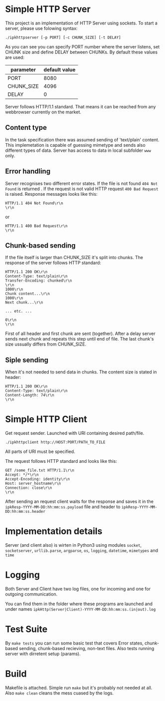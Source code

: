 Simple HTTP Server
==================

This project is an implementation of HTTP Server using sockets.
To start a server, please use folowing syntax:

```
./ipkhttpserver [-p PORT] [-c CHUNK_SIZE] [-t DELAY]
```

As you can see you can specify PORT number where the server listens, set CHUNK size and define DELAY between CHUNKs.
By default these values are used:

| parameter  | default value |
| ---------- | ------------- |
| PORT       | 8080          |
| CHUNK_SIZE | 4096          |
| DELAY      | 0             |

Server follows HTTP/1.1 standard. That means it can be reached from any webbrowser currently on the market.

Content type
------------
In the task specification there was assumed sending of 'text/plain' content. This implemetation is capable of guessing mimetype and sends also different types of data.
Server has access to data in local subfolder `www` only.

Error handling
--------------

Server recognises two different error states. If the file is not found `404 Not Found` is returned . If the request is not valid HTTP request `400 Bad Request` is raised.
Response messages looks like this:

```
HTTP/1.1 404 Not Found\r\n
\r\n
```
or
```
HTTP/1.1 400 Bad Request\r\n
\r\n
```

Chunk-based sending
-------------------

If the file itself is larger than CHUNK_SIZE it's split into chunks. The response of the server follows HTTP standard:

```
HTTP/1.1 200 OK\r\n
Content-Type: text/plain\r\n
Transfer-Encoding: chunked\r\n
\r\n
1000\r\n
Chunk content...\r\n
1000\r\n
Next chunk...\r\n

... etc. ...

0\r\n
\r\n
```
First of all header and first chunk are sent (together). After a delay server sends next chunk and repeats this step until end of file. The last chunk's size ussually differs from CHUNK_SIZE.

Siple sending
-------------
When it's not needed to send data in chunks. The content size is stated in header:
```
HTTP/1.1 200 OK\r\n
Content-Type: text/plain\r\n
Content-Length: 74\r\n
\r\n
```

Simple HTTP Client
==================

Get request sender. Launched with URI containing desired path/file.
```
./ipkhttpclient http://HOST:PORT/PATH_TO_FILE
```
All parts of URI must be specified.

The request follows HTTP standard and looks like this:
```
GET /some_file.txt HTTP/1.1\r\n
Accept: */*\r\n
Accept-Encoding: identity\r\n
Host: server_hostname\r\n
Connection: close\r\n
\r\n
```
After sending an request client waits for the response and saves it in the `ipkResp-YYYY-MM-DD:hh:mm:ss.payload` file and header to `ipkResp-YYYY-MM-DD:hh:mm:ss.header`

Implementation details
======================
Server (and client also) is wirten in Python3 using modules `socket`, `socketserver`, `urllib.parse`, `argparse`, `os`, `logging`, `datetime`, `mimetypes` and  `time`

Logging
=======
Both Server and Client have two log files, one for incoming and one for outgoing communication.

You can find them in the folder where these programs are launched and under names `ipkHttp(Server|Client)-YYYY-MM-DD:hh:mm:ss.(in|out).log`

Test Suite
==========
By `make tests` you can run some basic test that covers Error states, chunk-based sending, chunk-based recieving, non-text files. Also tests running server with dirretent setup (params).

Build
=====
Makefile is attached. Simple run `make` but it's probably not needed at all.
Also `make clean` cleans the mess cuased by the logs.
